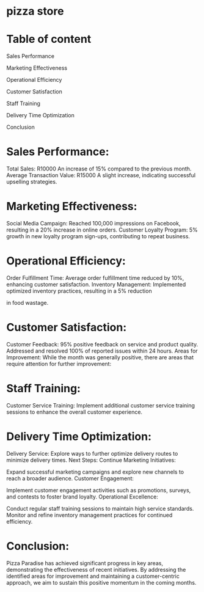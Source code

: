 # pizza store

# Table of content

Sales Performance

Marketing Effectiveness

Operational Efficiency

Customer Satisfaction

Staff Training

Delivery Time Optimization

Conclusion

# Sales Performance:

Total Sales: R10000 An increase of 15% compared to the previous month. Average Transaction Value: R15000 A slight increase, indicating successful upselling strategies.

# Marketing Effectiveness:

Social Media Campaign: Reached 100,000 impressions on Facebook, resulting in a 20% increase in online orders. Customer Loyalty Program: 5% growth in new loyalty program sign-ups, contributing to repeat business.

# Operational Efficiency:

Order Fulfillment Time: Average order fulfillment time reduced by 10%, enhancing customer satisfaction. Inventory Management: Implemented optimized inventory practices, resulting in a 5% reduction

in food wastage.

# Customer Satisfaction:

Customer Feedback: 95% positive feedback on service and product quality. Addressed and resolved 100% of reported issues within 24 hours. Areas for Improvement: While the month was generally positive, there are areas that require attention for further improvement:

# Staff Training:

Customer Service Training: Implement additional customer service training sessions to enhance the overall customer experience.

# Delivery Time Optimization:

Delivery Service: Explore ways to further optimize delivery routes to minimize delivery times. Next Steps: Continue Marketing Initiatives:

Expand successful marketing campaigns and explore new channels to reach a broader audience. Customer Engagement:

Implement customer engagement activities such as promotions, surveys, and contests to foster brand loyalty. Operational Excellence:

Conduct regular staff training sessions to maintain high service standards. Monitor and refine inventory management practices for continued efficiency.

# Conclusion:

Pizza Paradise has achieved significant progress in key areas, demonstrating the effectiveness of recent initiatives. By addressing the identified areas for improvement and maintaining a customer-centric approach, we aim to sustain this positive momentum in the coming months.